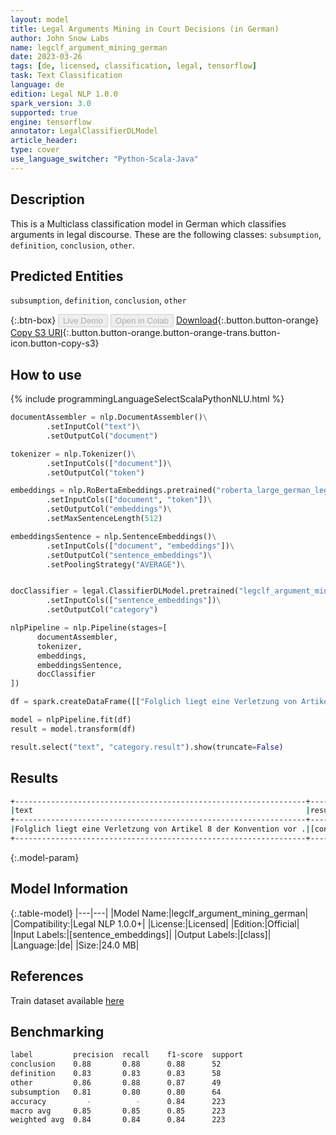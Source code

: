 ```yaml
---
layout: model
title: Legal Arguments Mining in Court Decisions (in German)
author: John Snow Labs
name: legclf_argument_mining_german
date: 2023-03-26
tags: [de, licensed, classification, legal, tensorflow]
task: Text Classification
language: de
edition: Legal NLP 1.0.0
spark_version: 3.0
supported: true
engine: tensorflow
annotator: LegalClassifierDLModel
article_header:
type: cover
use_language_switcher: "Python-Scala-Java"
---
```


## Description

This is a Multiclass classification model in German which classifies arguments in legal discourse. These are the following classes: `subsumption`, `definition`, `conclusion`, `other`.

## Predicted Entities

`subsumption`, `definition`, `conclusion`, `other`

{:.btn-box}
<button class="button button-orange" disabled>Live Demo</button>
<button class="button button-orange" disabled>Open in Colab</button>
[Download](https://s3.amazonaws.com/auxdata.johnsnowlabs.com/legal/models/legclf_argument_mining_german_de_1.0.0_3.0_1679848514704.zip){:.button.button-orange}
[Copy S3 URI](s3://auxdata.johnsnowlabs.com/legal/models/legclf_argument_mining_german_de_1.0.0_3.0_1679848514704.zip){:.button.button-orange.button-orange-trans.button-icon.button-copy-s3}

## How to use



<div class="tabs-box" markdown="1">
{% include programmingLanguageSelectScalaPythonNLU.html %}

```python
documentAssembler = nlp.DocumentAssembler()\
        .setInputCol("text")\
        .setOutputCol("document")

tokenizer = nlp.Tokenizer()\
        .setInputCols(["document"])\
        .setOutputCol("token")

embeddings = nlp.RoBertaEmbeddings.pretrained("roberta_large_german_legal", "de")\
        .setInputCols(["document", "token"])\
        .setOutputCol("embeddings")\
        .setMaxSentenceLength(512)

embeddingsSentence = nlp.SentenceEmbeddings()\
        .setInputCols(["document", "embeddings"])\
        .setOutputCol("sentence_embeddings")\
        .setPoolingStrategy("AVERAGE")\


docClassifier = legal.ClassifierDLModel.pretrained("legclf_argument_mining_de", "de", "legal/models")\
        .setInputCols(["sentence_embeddings"])\
        .setOutputCol("category")

nlpPipeline = nlp.Pipeline(stages=[
      documentAssembler, 
      tokenizer,
      embeddings,
      embeddingsSentence,
      docClassifier
])

df = spark.createDataFrame([["Folglich liegt eine Verletzung von Artikel 8 der Konvention vor ."]]).toDF("text")

model = nlpPipeline.fit(df)
result = model.transform(df)

result.select("text", "category.result").show(truncate=False)
```

</div>

## Results

```bash
+-----------------------------------------------------------------+------------+
|text                                                             |result      |
+-----------------------------------------------------------------+------------+
|Folglich liegt eine Verletzung von Artikel 8 der Konvention vor .|[conclusion]|
+-----------------------------------------------------------------+------------+
```

{:.model-param}
## Model Information

{:.table-model}
|---|---|
|Model Name:|legclf_argument_mining_german|
|Compatibility:|Legal NLP 1.0.0+|
|License:|Licensed|
|Edition:|Official|
|Input Labels:|[sentence_embeddings]|
|Output Labels:|[class]|
|Language:|de|
|Size:|24.0 MB|

## References

Train dataset available [here](https://huggingface.co/datasets/MeilingShi/legal_argument_mining)

## Benchmarking

```bash
label         precision  recall    f1-score  support      
conclusion    0.88       0.88      0.88      52  
definition    0.83       0.83      0.83      58  
other         0.86       0.88      0.87      49  
subsumption   0.81       0.80      0.80      64  
accuracy         -          -      0.84      223                     
macro avg     0.85       0.85      0.85      223 
weighted avg  0.84       0.84      0.84      223 
```
